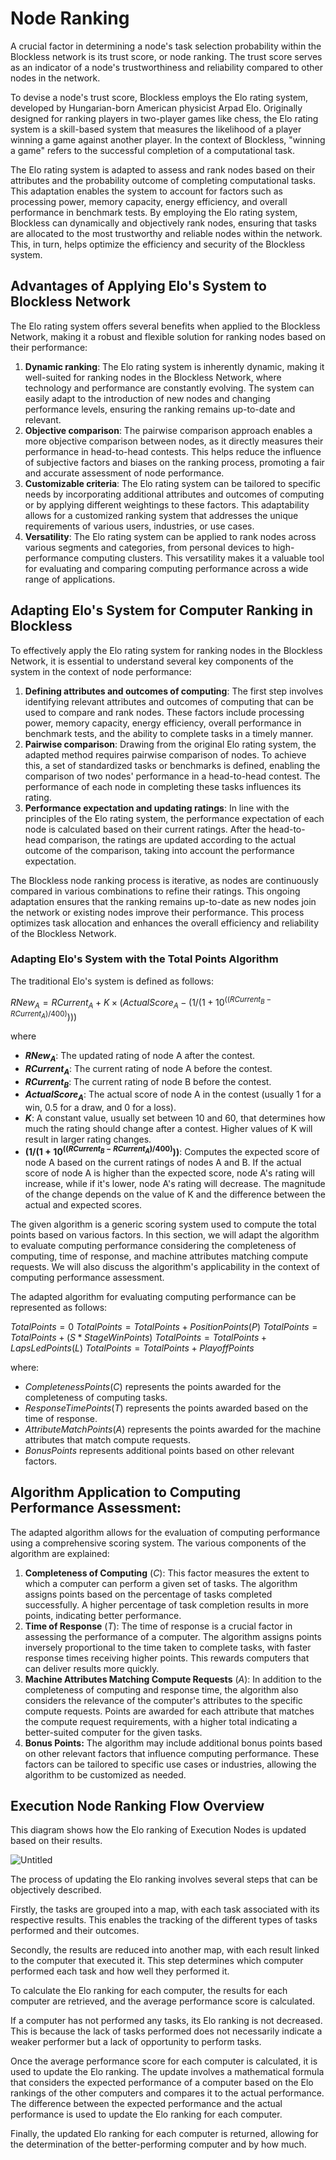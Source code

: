 # Node Ranking

A crucial factor in determining a node's task selection probability within the Blockless network is its trust score, or node ranking. The trust score serves as an indicator of a node's trustworthiness and reliability compared to other nodes in the network.

To devise a node's trust score, Blockless employs the Elo rating system, developed by Hungarian-born American physicist Arpad Elo. Originally designed for ranking players in two-player games like chess, the Elo rating system is a skill-based system that measures the likelihood of a player winning a game against another player. In the context of Blockless, "winning a game" refers to the successful completion of a computational task.

The Elo rating system is adapted to assess and rank nodes based on their attributes and the probability outcome of completing computational tasks. This adaptation enables the system to account for factors such as processing power, memory capacity, energy efficiency, and overall performance in benchmark tests. By employing the Elo rating system, Blockless can dynamically and objectively rank nodes, ensuring that tasks are allocated to the most trustworthy and reliable nodes within the network. This, in turn, helps optimize the efficiency and security of the Blockless system.

## Advantages of Applying Elo's System to Blockless Network

The Elo rating system offers several benefits when applied to the Blockless Network, making it a robust and flexible solution for ranking nodes based on their performance:

1. **Dynamic ranking**: The Elo rating system is inherently dynamic, making it well-suited for ranking nodes in the Blockless Network, where technology and performance are constantly evolving. The system can easily adapt to the introduction of new nodes and changing performance levels, ensuring the ranking remains up-to-date and relevant.
2. **Objective comparison**: The pairwise comparison approach enables a more objective comparison between nodes, as it directly measures their performance in head-to-head contests. This helps reduce the influence of subjective factors and biases on the ranking process, promoting a fair and accurate assessment of node performance.
3. **Customizable criteria**: The Elo rating system can be tailored to specific needs by incorporating additional attributes and outcomes of computing or by applying different weightings to these factors. This adaptability allows for a customized ranking system that addresses the unique requirements of various users, industries, or use cases.
4. **Versatility**: The Elo rating system can be applied to rank nodes across various segments and categories, from personal devices to high-performance computing clusters. This versatility makes it a valuable tool for evaluating and comparing computing performance across a wide range of applications.

## Adapting Elo's System for Computer Ranking in Blockless

To effectively apply the Elo rating system for ranking nodes in the Blockless Network, it is essential to understand several key components of the system in the context of node performance:

1. **Defining attributes and outcomes of computing**: The first step involves identifying relevant attributes and outcomes of computing that can be used to compare and rank nodes. These factors include processing power, memory capacity, energy efficiency, overall performance in benchmark tests, and the ability to complete tasks in a timely manner.
2. **Pairwise comparison**: Drawing from the original Elo rating system, the adapted method requires pairwise comparison of nodes. To achieve this, a set of standardized tasks or benchmarks is defined, enabling the comparison of two nodes' performance in a head-to-head contest. The performance of each node in completing these tasks influences its rating.
3. **Performance expectation and updating ratings**: In line with the principles of the Elo rating system, the performance expectation of each node is calculated based on their current ratings. After the head-to-head comparison, the ratings are updated according to the actual outcome of the comparison, taking into account the performance expectation.

The Blockless node ranking process is iterative, as nodes are continuously compared in various combinations to refine their ratings. This ongoing adaptation ensures that the ranking remains up-to-date as new nodes join the network or existing nodes improve their performance. This process optimizes task allocation and enhances the overall efficiency and reliability of the Blockless Network.

### Adapting Elo's System with the Total Points Algorithm

The traditional Elo's system is defined as follows:

$RNew_A = RCurrent_A + K × (ActualScore_A − ( 1 / ( 1 + 10^{((RCurrent_B - RCurrent_A) / 400)} )))$

where

- **$RNew_A$**: The updated rating of node A after the contest.
- **$RCurrent_A$**: The current rating of node A before the contest.
- **$RCurrent_B$**: The current rating of node B before the contest.
- **$ActualScore_A$**: The actual score of node A in the contest (usually 1 for a win, 0.5 for a draw, and 0 for a loss).
- **$K$**: A constant value, usually set between 10 and 60, that determines how much the rating should change after a contest. Higher values of K will result in larger rating changes.
- **$(1 / (1 + 10^((RCurrent_B - RCurrent_A) / 400)))$**: Computes the expected score of node A based on the current ratings of nodes A and B. If the actual score of node A is higher than the expected score, node A's rating will increase, while if it's lower, node A's rating will decrease. The magnitude of the change depends on the value of K and the difference between the actual and expected scores.

The given algorithm is a generic scoring system used to compute the total points based on various factors. In this section, we will adapt the algorithm to evaluate computing performance considering the completeness of computing, time of response, and machine attributes matching compute requests. We will also discuss the algorithm's applicability in the context of computing performance assessment.

The adapted algorithm for evaluating computing performance can be represented as follows:

$TotalPoints=0$
$TotalPoints=TotalPoints+PositionPoints(P)$
$TotalPoints=TotalPoints+(S*StageWinPoints)$
$TotalPoints=TotalPoints+LapsLedPoints(L)$
$TotalPoints=TotalPoints+PlayoffPoints$

where:

- $CompletenessPoints(C)$ represents the points awarded for the completeness of computing tasks.
- $ResponseTimePoints(T)$ represents the points awarded based on the time of response.
- $AttributeMatchPoints(A)$ represents the points awarded for the machine attributes that match compute requests.
- $BonusPoints$ represents additional points based on other relevant factors.

## Algorithm Application to Computing Performance Assessment:

The adapted algorithm allows for the evaluation of computing performance using a comprehensive scoring system. The various components of the algorithm are explained:

1. **Completeness of Computing** $(C)$: This factor measures the extent to which a computer can perform a given set of tasks. The algorithm assigns points based on the percentage of tasks completed successfully. A higher percentage of task completion results in more points, indicating better performance.
2. **Time of Response** $(T)$: The time of response is a crucial factor in assessing the performance of a computer. The algorithm assigns points inversely proportional to the time taken to complete tasks, with faster response times receiving higher points. This rewards computers that can deliver results more quickly.
3. **Machine Attributes Matching Compute Requests** $(A)$: In addition to the completeness of computing and response time, the algorithm also considers the relevance of the computer's attributes to the specific compute requests. Points are awarded for each attribute that matches the compute request requirements, with a higher total indicating a better-suited computer for the given tasks.
4. **Bonus Points:** The algorithm may include additional bonus points based on other relevant factors that influence computing performance. These factors can be tailored to specific use cases or industries, allowing the algorithm to be customized as needed.

## Execution Node Ranking Flow Overview

This diagram shows how the Elo ranking of Execution Nodes is updated based on their results.

![Untitled](/docs/protocol/nodes/Untitled.png)

The process of updating the Elo ranking involves several steps that can be objectively described.

Firstly, the tasks are grouped into a map, with each task associated with its respective results. This enables the tracking of the different types of tasks performed and their outcomes.

Secondly, the results are reduced into another map, with each result linked to the computer that executed it. This step determines which computer performed each task and how well they performed it.

To calculate the Elo ranking for each computer, the results for each computer are retrieved, and the average performance score is calculated.

If a computer has not performed any tasks, its Elo ranking is not decreased. This is because the lack of tasks performed does not necessarily indicate a weaker performer but a lack of opportunity to perform tasks.

Once the average performance score for each computer is calculated, it is used to update the Elo ranking. The update involves a mathematical formula that considers the expected performance of a computer based on the Elo rankings of the other computers and compares it to the actual performance. The difference between the expected performance and the actual performance is used to update the Elo ranking for each computer.

Finally, the updated Elo ranking for each computer is returned, allowing for the determination of the better-performing computer and by how much.
